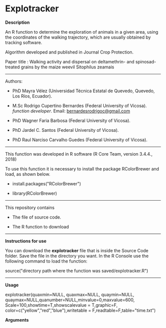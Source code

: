 # Explotracker

**Description**

An R function to determine the exploration of animals in a given area, using the coordinates of the walking trajectory, which are usually obtained by tracking software.

Algorithm developed and published in Journal Crop Protection.

Paper title : Walking activity and dispersal on deltamethrin- and spinosad-treated grains by the maize weevil Sitophilus zeamais

_________________________________________________________________________________________________________________________________________________________________

Authors:

  - PhD Mayra Vélez (Universidad Técnica Estatal de Quevedo, Quevedo, Los Ríos, Ecuador).
  
  - M.Sc Rodrigo Cupertino Bernardes (Federal University of Vicosa). *function developer*. Email: bernardesrodrigoc@gmail.com
  
  - PhD Wagner Faria Barbosa (Federal University of Vicosa).
  
  - PhD Jardel C. Santos (Federal University of Vicosa).
  
  - PhD Raul Narciso Carvalho Guedes (Federal University of Vicosa).

_________________________________________________________________________________________________________________________________________________________________

This function was developed in R software (R Core Team, version 3.4.4., 2018)

To use this function it is necessary to install the package RColorBrewer and load, as shown below.

  - install.packages("RColorBrewer")
  
  - library(RColorBrewer)
_________________________________________________________________________________________________________________________________________________________________

This repository contains

  + The file of source code.
  
  + The R function to download
  
_________________________________________________________________________________________________________________________________________________________________

**Instructions for use**

You can download the **explotracker** file that is inside the Source Code folder. Save the file in the directory you want. In the R Console use the following command to load the function:

source("directory path where the function was saved/explotracker.R")

_________________________________________________________________________________________________________________________________________________________________

**Usage**

explotracker(quaxmin=NULL, quaxmax=NULL, quaymin=NULL, quaymax=NULL,quanumber=NULL,minvalue=0,maxvalue=600, Scale=100,showtime=T,showscalevalue = T,graphic=F, color=c("yellow","red","blue"),writetable = F,readtable=F,table="time.txt")

**Arguments**
